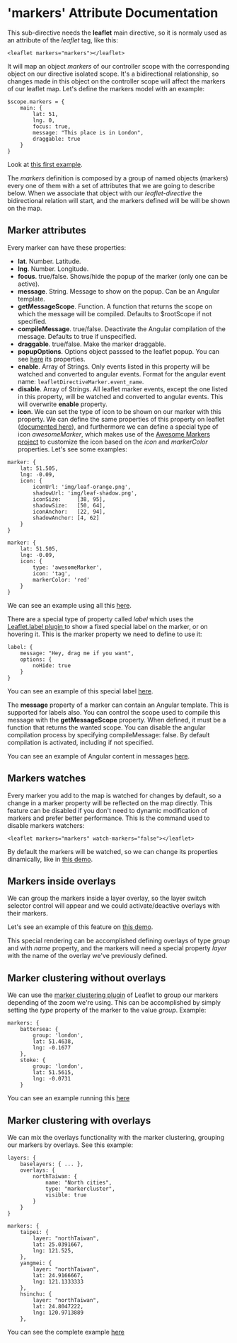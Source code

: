 'markers' Attribute Documentation
=================================

This sub-directive needs the **leaflet** main directive, so it is normaly used as an attribute of the *leaflet* tag, like this:

```
<leaflet markers="markers"></leaflet>
```

It will map an object _markers_ of our controller scope with the corresponding object on our directive isolated scope. It's a bidirectional relationship, so changes made in this object on the controller scope will affect the markers of our leaflet map.
Let's define the markers model with an example:

```
$scope.markers = {
    main: {
        lat: 51,
        lng. 0,
        focus: true,
        message: "This place is in London",
        draggable: true
    }
}
```

Look at [this first example](http://tombatossals.github.io/angular-leaflet-directive/examples/markers-simple-example.html).

The _markers_ definition is composed by a group of named objects (markers) every one of them with a set of attributes that we are going to describe below. When we associate that object with our _leaflet-directive_ the bidirectional relation will start, and the markers defined will be will be shown on the map.

Marker attributes
-----------------
Every marker can have these properties:

* **lat**. Number. Latitude.
* **lng**. Number. Longitude.
* **focus**. true/false. Shows/hide the popup of the marker (only one can be active).
* **message**. String. Message to show on the popup. Can be an Angular template.
* **getMessageScope**. Function. A function that returns the scope on which the message will be compiled. Defaults to $rootScope if not specified.
* **compileMessage**. true/false. Deactivate the Angular compilation of the message. Defaults to true if unspecified.
* **draggable**. true/false. Make the marker draggable.
* **popupOptions**. Options object passsed to the leaflet popup. You can see [here](http://leafletjs.com/reference.html#popup-options) its properties.
* **enable**. Array of Strings. Only events listed in this property will be watched and converted to angular events. Format for the angular event name: `leafletDirectiveMarker.event_name`.
* **disable**. Array of Strings. All leaflet marker events, except the one listed in this property, will be watched and converted to angular events. This will overwrite **enable** property.
* **icon**. We can set the type of icon to be shown on our marker with this property. We can define the same properties of this property on leaflet ([documented here](http://leafletjs.com/reference.html#icon)), and furthermore we can define a special type of icon _awesomeMarker_, which makes use of the [Awesome Markers project](https://github.com/lvoogdt/Leaflet.awesome-markers) to customize the icon based on the _icon_ and _markerColor_ properties. Let's see some examples:

```
marker: {
    lat: 51.505,
    lng: -0.09,
    icon: {
        iconUrl: 'img/leaf-orange.png',
        shadowUrl: 'img/leaf-shadow.png',
        iconSize:     [38, 95],
        shadowSize:   [50, 64],
        iconAnchor:   [22, 94],
        shadowAnchor: [4, 62]
    }
}
```

```
marker: {
    lat: 51.505,
    lng: -0.09,
    icon: {
        type: 'awesomeMarker',
        icon: 'tag',
        markerColor: 'red'
    }
}
```

We can see an example using all this [here](http://tombatossals.github.io/angular-leaflet-directive/examples/markers-update-example.html).


There are a special type of property called _label_ which uses the [Leaflet.label plugin ](https://github.com/Leaflet/Leaflet.label) to show a fixed special label on the marker, or on hovering it. This is the marker property we need to define to use it:

```
label: {
    message: "Hey, drag me if you want",
    options: {
        noHide: true
    }
}
```

You can see an example of this special label [here](http://tombatossals.github.io/angular-leaflet-directive/examples/markers-label-example.html).


The **message** property of a marker can contain an Angular template. This is supported for labels also. You can control the scope used to compile this message with the **getMessageScope** property. When defined, it must be a function that returns the wanted scope. You can disable the angular compilation process by specifying compileMessage: false. By default compilation is activated, including if not specified.

You can see an example of Angular content in messages [here](http://tombatossals.github.io/angular-leaflet-directive/examples/markers-angular-template-example.html).


Markers watches
---------------
Every marker you add to the map is watched for changes by default, so a change in a marker property will be reflected on the map directly. This feature can be disabled if you don't need to dynamic modification of markers and prefer better performance. This is the command used to disable markers watchers:

```
<leaflet markers="markers" watch-markers="false"></leaflet>
```

By default the markers will be watched, so we can change its properties dinamically, like in [this demo](http://tombatossals.github.io/angular-leaflet-directive/examples/markers-update-example.html).


Markers inside overlays
-----------------------
We can group the markers inside a layer overlay, so the layer switch selector control will appear and we could activate/deactive overlays with their markers.

Let's see an example of this feature on [this demo](http://tombatossals.github.io/angular-leaflet-directive/examples/markers-groups-example.html).

This special rendering can be accomplished defining overlays of type _group_ and with _name_ property, and the markers will need a special property _layer_ with the name of the overlay we've previously defined.

Marker clustering without overlays
----------------------------------
We can use the [marker clustering plugin](https://github.com/Leaflet/Leaflet.markercluster) of Leaflet to group our markers depending of the zoom we're using. This can be accomplished by simply setting the _type_ property of the marker to the value _group_. Example:

```
markers: {
    battersea: {
        group: 'london',
        lat: 51.4638,
        lng: -0.1677
    },
    stoke: {
        group: 'london',
        lat: 51.5615,
        lng: -0.0731
    }
```

You can see an example running this [here](http://tombatossals.github.io/angular-leaflet-directive/examples/markers-clustering-without-overlays-example.html)

Marker clustering with overlays
-------------------------------
We can mix the overlays functionality with the marker clustering, grouping our markers by overlays. See this example:

```
layers: {
    baselayers: { ... },
    overlays: {
        northTaiwan: {
            name: "North cities",
            type: "markercluster",
            visible: true
        }
    }
}

markers: {
    taipei: {
        layer: "northTaiwan",
        lat: 25.0391667,
        lng: 121.525,
    },
    yangmei: {
        layer: "northTaiwan",
        lat: 24.9166667,
        lng: 121.1333333
    },
    hsinchu: {
        layer: "northTaiwan",
        lat: 24.8047222,
        lng: 120.9713889
    },
```

You can see the complete example [here](http://tombatossals.github.io/angular-leaflet-directive/examples/markers-clustering-example.html)
